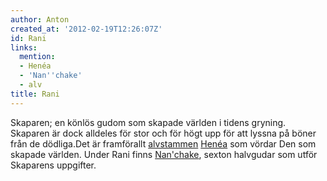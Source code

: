 ```yaml
---
author: Anton
created_at: '2012-02-19T12:26:07Z'
id: Rani
links:
  mention:
  - Henéa
  - 'Nan''chake'
  - alv
title: Rani
---
```


Skaparen; en könlös gudom som skapade världen i tidens gryning. Skaparen är dock alldeles för stor
och för högt upp för att lyssna på böner från de dödliga.Det är framförallt [alvstammen][] [Henéa]
som vördar Den som skapade världen. Under Rani finns [Nan'chake], sexton halvgudar som utför
Skaparens uppgifter.

  [alvstammen]: alv
  [Henéa]: Henéa
  [Nan'chake]: Nanchake
